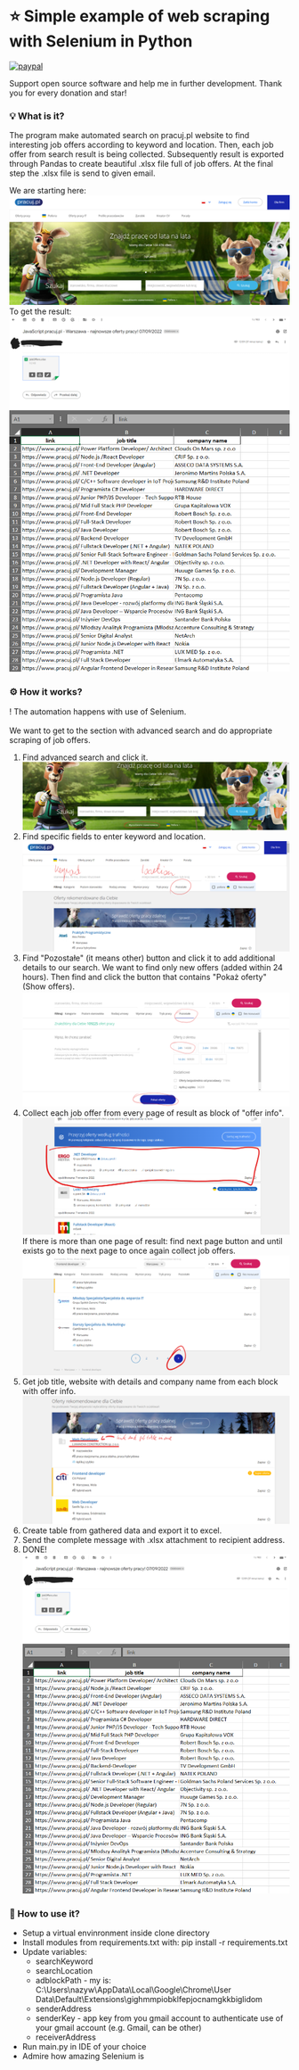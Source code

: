# ⭐ Simple example of web scraping with Selenium in Python  
[![paypal](https://www.paypalobjects.com/en_US/i/btn/btn_donate_SM.gif)](https://www.paypal.com/cgi-bin/webscr?cmd=_s-xclick&hosted_button_id=3KAJXTAYQC7BW)

Support open source software and help me in further development. Thank you for every donation and star!

### 💡 What is it? 
The program make automated search on pracuj.pl website to find interesting job offers according to keyword and location. Then, each job offer from search result is being collected. Subsequently result is exported through Pandas to create beautiful .xlsx file full of job offers. At the final step the .xlsx file is send to given email. 

We are starting here:<br>
![pracuj.pl website](./readmeImages/pracujWebsite.png "pracuj.pl website")<br>
To get the result:<br>
![mail result - received job offers](./readmeImages/mailResult.png "mail result - received job offers")<br>
![excel result- received job offers](./readmeImages/excelResult.png "excel result - received job offers")

### :gear: How it works?
! The automation happens with use of Selenium.<br><br>
We want to get to the section with advanced search and do appropriate scraping of job offers. 
1. Find advanced search and click it.<br>
![advanced search position](./readmeImages/advancedSearchPosition.png "advanced search position")
2. Find specific fields to enter keyword and location.<br>
![advanced search](./readmeImages/advancedSearch.png "advanced search")
3. Find "Pozostałe" (it means other) button and click it to add additional details to our search. We want to find only new offers (added within 24 hours). Then find and click the button that contains "Pokaż oferty"(Show offers).<br>
![other details about search](./readmeImages/otherDetailsSearch.png "other details about search")
4. Collect each job offer from every page of result as block of "offer info".<br>
![search result](./readmeImages/searchResult.png "search result")<br>
If there is more than one page of result: find next page button and until exists go to the next page to once again collect job offers.<br>
![next page button](./readmeImages/nextPageButton.png "next page button")
5. Get job title, website with details and company name from each block with offer info.<br>
![job offer details](./readmeImages/jobOfferDetails.png "job offer details")
6. Create table from gathered data and export it to excel.
7. Send the complete message with .xlsx attachment to recipient address.
8. DONE!
![mail result - received job offers](./readmeImages/mailResult.png "mail result - received job offers")
![excel result- received job offers](./readmeImages/excelResult.png "excel result - received job offers")

### :thinking: How to use it? 
* Setup a virtual envinronment inside clone directory
* Install modules from requirements.txt with:
    pip install -r requirements.txt
* Update variables: 
    * searchKeyword 
    * searchLocation
    * adblockPath - my is:<br>
        C:\Users\nazyw\AppData\Local\Google\Chrome\User Data\Default\Extensions\gighmmpiobklfepjocnamgkkbiglidom
    * senderAddress 
    * senderKey - app key from you gmail account to authenticate use of your gmail account (e.g. Gmail, can be other)
    * receiverAddress 
* Run main.py in IDE of your choice 
* Admire how amazing Selenium is 